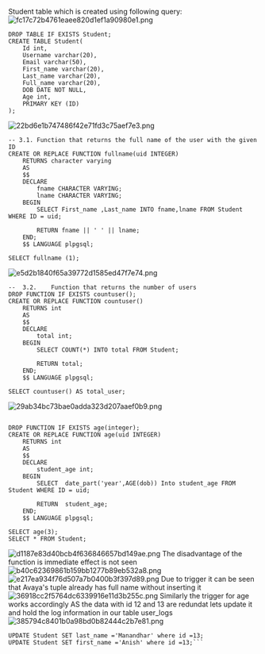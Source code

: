 
 
Student table which is created using  following query:
![fc17c72b4761eaee820d1ef1a90980e1.png](../_resources/fc17c72b4761eaee820d1ef1a90980e1.png)
```
DROP TABLE IF EXISTS Student;
CREATE TABLE Student(
	Id int,
	Username varchar(20),
	Email varchar(50),
	First_name varchar(20),
	Last_name varchar(20),
	Full_name varchar(20),
	DOB DATE NOT NULL,
	Age int,
	PRIMARY KEY (ID)
);	
```

![22bd6e1b747486f42e71fd3c75aef7e3.png](../_resources/22bd6e1b747486f42e71fd3c75aef7e3.png)
```
-- 3.1.	Function that returns the full name of the user with the given ID
CREATE OR REPLACE FUNCTION fullname(uid INTEGER)
	RETURNS character varying
	AS
	$$
	DECLARE
		fname CHARACTER VARYING;
		lname CHARACTER VARYING;
	BEGIN 
		SELECT First_name ,Last_name INTO fname,lname FROM Student WHERE ID = uid;
		
		RETURN fname || ' ' || lname;
	END;
	$$ LANGUAGE plpgsql;

SELECT fullname (1);
```
![e5d2b1840f65a39772d1585ed47f7e74.png](../_resources/e5d2b1840f65a39772d1585ed47f7e74.png)
```
-- 	3.2.	Function that returns the number of users
DROP FUNCTION IF EXISTS countuser();
CREATE OR REPLACE FUNCTION countuser()
	RETURNS int
	AS
	$$
	DECLARE
		total int;
	BEGIN 
		SELECT COUNT(*) INTO total FROM Student;
		
		RETURN total;
	END;
	$$ LANGUAGE plpgsql;

SELECT countuser() AS total_user;
```

![29ab34bc73bae0adda323d207aaef0b9.png](../_resources/29ab34bc73bae0adda323d207aaef0b9.png)
```--3.3. Function that returns the age of the user with the given ID

DROP FUNCTION IF EXISTS age(integer);
CREATE OR REPLACE FUNCTION age(uid INTEGER)
	RETURNS int
	AS
	$$
	DECLARE
		student_age int;
	BEGIN 
		SELECT  date_part('year',AGE(dob)) Into student_age FROM Student WHERE ID = uid;

		RETURN  student_age;
	END;
	$$ LANGUAGE plpgsql;

SELECT age(3);
SELECT * FROM Student;
```

![d1187e83d40bcb4f636846657bd149ae.png](../_resources/d1187e83d40bcb4f636846657bd149ae.png)
The disadvantage of the function is immediate effect is not seen
![b40c62369861b159bb1277b89eb532a8.png](../_resources/b40c62369861b159bb1277b89eb532a8.png)
![e217ea934f76d507a7b0400b3f397d89.png](../_resources/e217ea934f76d507a7b0400b3f397d89.png)
Due to trigger it can be seen that Avaya's tuple already has full name without inserting it
![36918cc2f5764dc6339916e11d3b255c.png](../_resources/36918cc2f5764dc6339916e11d3b255c.png)
Similarly the trigger for age works accordingly
AS the data with id 12 and 13  are redundat lets update it and hold the log information in our table user_logs
![385794c8401b0a98bd0b82444c2b7e81.png](../_resources/385794c8401b0a98bd0b82444c2b7e81.png)
```
UPDATE Student SET last_name ='Manandhar' where id =13;
UPDATE Student SET first_name ='Anish' where id =13;```
